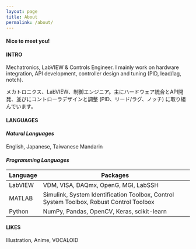```yaml
---
layout: page
title: About
permalink: /about/
---
```

#### Nice to meet you!  

#### INTRO 
Mechatronics, LabVIEW & Controls Engineer. I mainly work on hardware integration, API development, controller design and tuning (PID, lead/lag, notch).

メカトロニクス、LabVIEW、制御エンジニア。主にハードウェア統合とAPI開発、並びにコントローラデザインと調整 (PID、リード/ラグ、ノッチ) に取り組んでいます。

#### LANGUAGES

#### *Natural Languages*
English, Japanese, Taiwanese Mandarin

#### *Programming Languages*

| Language | Packages |
|------------|------------|
|LabVIEW| VDM, VISA, DAQmx, OpenG, MGI, LabSSH|
|MATLAB | Simulink, System Identification Toolbox, Control System Toolbox, Robust Control Toolbox
|Python | NumPy, Pandas, OpenCV, Keras, scikit-learn


#### LIKES
Illustration, Anime, VOCALOID

